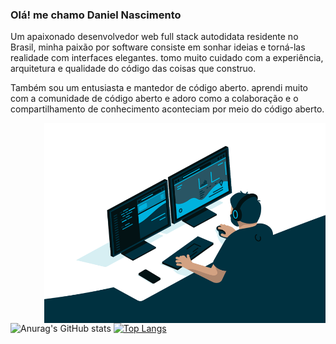 ### Olá! me chamo Daniel Nascimento

<p>Um apaixonado desenvolvedor web full stack autodidata residente no Brasil, minha paixão por software consiste em sonhar ideias e torná-las realidade com interfaces elegantes. tomo muito cuidado com a experiência, arquitetura e qualidade do código das coisas que construo.

Também sou um entusiasta e mantedor de código aberto. aprendi muito com a comunidade de código aberto e adoro como a colaboração e o compartilhamento de conhecimento aconteciam por meio do código aberto.<p/>

<div>
  <img align="right" alt="GIF" src="https://github.com/DanielNascimento00/DanielNascimento00/blob/main/code.gif" width="450" height="320" />
</div>

![Anurag's GitHub stats](https://github-readme-stats.vercel.app/api?username=DanielNascimento00&show_icons=true&theme=calm)
[![Top Langs](https://github-readme-stats.vercel.app/api/top-langs/?username=DanielNascimento00&layout=compact&theme=calm)](https://github.com/anuraghazra/github-readme-stats)

